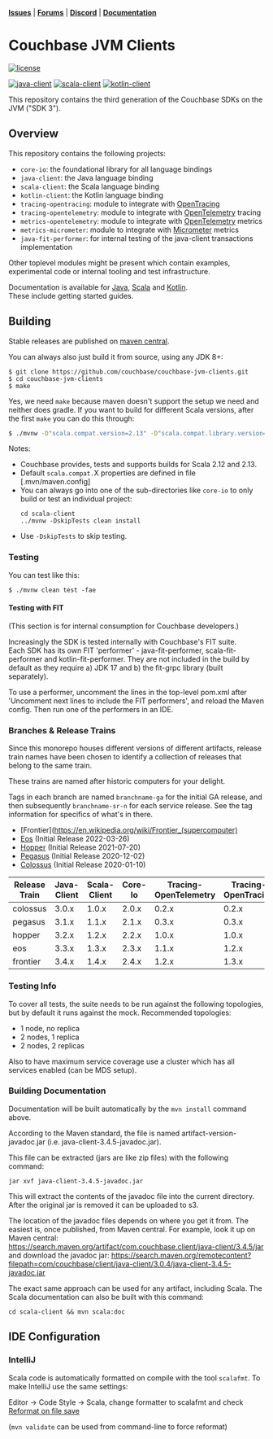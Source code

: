 [**Issues**](https://issues.couchbase.com)
| [**Forums**](https://forums.couchbase.com)
| [**Discord**](https://discord.com/invite/sQ5qbPZuTh)
| [**Documentation**](https://docs.couchbase.com/home/sdk.html)

# Couchbase JVM Clients

[![license](https://img.shields.io/github/license/couchbase/couchbase-jvm-clients?color=brightgreen)](https://opensource.org/licenses/Apache-2.0)

[![java-client](https://img.shields.io/maven-central/v/com.couchbase.client/java-client?color=brightgreen&label=java-client)](https://search.maven.org/artifact/com.couchbase.client/java-client)
[![scala-client](https://img.shields.io/maven-central/v/com.couchbase.client/scala-client_2.12?color=brightgreen&label=scala-client)](https://search.maven.org/artifact/com.couchbase.client/scala-client_2.12)
[![kotlin-client](https://img.shields.io/maven-central/v/com.couchbase.client/kotlin-client?color=brightgreen&label=kotlin-client)](https://search.maven.org/artifact/com.couchbase.client/kotlin-client)

This repository contains the third generation of the Couchbase SDKs on the JVM ("SDK 3").

## Overview

This repository contains the following projects:

 - `core-io`: the foundational library for all language bindings
 - `java-client`: the Java language binding
 - `scala-client`: the Scala language binding
 - `kotlin-client`: the Kotlin language binding
 - `tracing-opentracing`: module to integrate with [OpenTracing](https://opentracing.io/)
 - `tracing-opentelemetry`: module to integrate with [OpenTelemetry](https://opentelemetry.io/) tracing
 - `metrics-opentelemetry`: module to integrate with [OpenTelemetry](https://opentelemetry.io/) metrics
 - `metrics-micrometer`: module to integrate with [Micrometer](https://micrometer.io/) metrics
 - `java-fit-performer`: for internal testing of the java-client transactions implementation

Other toplevel modules might be present which contain examples, experimental code or internal tooling and test infrastructure.

Documentation is available for [Java](https://docs.couchbase.com/java-sdk/current/hello-world/start-using-sdk.html), 
[Scala](https://docs.couchbase.com/scala-sdk/current/start-using-sdk.html)
and [Kotlin](https://docs.couchbase.com/kotlin-sdk/current/hello-world/overview.html).  
These include getting started guides.

## Building
Stable releases are published on [maven central](https://search.maven.org/search?q=com.couchbase.client).

You can always also just build it from source, using any JDK 8+:

```
$ git clone https://github.com/couchbase/couchbase-jvm-clients.git
$ cd couchbase-jvm-clients
$ make
```

Yes, we need `make` because maven doesn't support the setup we need and neither does gradle. If you
want to build for different Scala versions, after the first `make` you can do this through:

```sh
$ ./mvnw -D"scala.compat.version=2.13" -D"scala.compat.library.version=2.13.9" clean install
```

Notes:
+ Couchbase provides, tests and supports builds for Scala 2.12 and 2.13.
+ Default `scala.compat.`X properties are defined in file [.mvn/maven.config]
+ You can always go into one of the sub-directories like `core-io` to only build or test an
individual project:
    ```shell script
    cd scala-client
    ../mvnw -DskipTests clean install
    ```
+ Use `-DskipTests` to skip testing.

### Testing

You can test like this:

```shell script
$ ./mvnw clean test -fae
```

#### Testing with FIT
(This section is for internal consumption for Couchbase developers.)

Increasingly the SDK is tested internally with Couchbase's FIT suite.  
Each SDK has its own FIT 'performer' - java-fit-performer, scala-fit-performer and kotlin-fit-performer.
They are not included in the build by default as they require a) JDK 17 and b) the fit-grpc library (built separately).

To use a performer, uncomment the lines in the top-level pom.xml after 'Uncomment next lines to include the FIT performers', and reload the Maven config.
Then run one of the performers in an IDE.

### Branches & Release Trains

Since this monorepo houses different versions of different artifacts, release train names have been chosen
to identify a collection of releases that belong to the same train.

These trains are named after historic computers for your delight.

Tags in each branch are named `branchname-ga` for the initial GA release, and then subsequently `branchname-sr-n` for
each service release. See the tag information for specifics of what's in there.

 - [Frontier](https://en.wikipedia.org/wiki/Frontier_(supercomputer)
 - [Eos](https://nvidianews.nvidia.com/news/nvidia-announces-dgx-h100-systems-worlds-most-advanced-enterprise-ai-infrastructure) (Initial Release 2022-03-26)
 - [Hopper](https://en.wikipedia.org/wiki/Grace_Hopper) (Initial Release 2021-07-20)
 - [Pegasus](https://en.wikipedia.org/wiki/Ferranti_Pegasus) (Initial Release 2020-12-02)
 - [Colossus](https://en.wikipedia.org/wiki/Colossus_computer) (Initial Release 2020-01-10)

| Release Train | Java-Client | Scala-Client | Core-Io | Tracing-OpenTelemetry | Tracing-OpenTracing | Metrics-OpenTelemetry | Metrics-Micrometer |
|---------------|-------------|--------------|---------|-----------------------|---------------------|-----------------------|--------------------|
| colossus      | 3.0.x       | 1.0.x        | 2.0.x   | 0.2.x                 | 0.2.x               | -                     | -                  |
| pegasus       | 3.1.x       | 1.1.x        | 2.1.x   | 0.3.x                 | 0.3.x               | 0.1.x                 | 0.1.x              |
| hopper        | 3.2.x       | 1.2.x        | 2.2.x   | 1.0.x                 | 1.0.x               | 0.2.x                 | 0.2.x              |
| eos           | 3.3.x       | 1.3.x        | 2.3.x   | 1.1.x                 | 1.2.x               | 0.3.x                 | 0.3.x              |
| frontier      | 3.4.x       | 1.4.x        | 2.4.x   | 1.2.x                 | 1.3.x               | 0.4.x                 | 0.4.x              |

### Testing Info

To cover all tests, the suite needs to be run against the following topologies, but by default it
runs against the mock. Recommended topologies:

 - 1 node, no replica
 - 2 nodes, 1 replica
 - 2 nodes, 2 replicas

Also to have maximum service coverage use a cluster which has all services enabled (can be MDS setup).

### Building Documentation
Documentation will be built automatically by the `mvn install` command above.

According to the Maven standard, the file is named artifact-version-javadoc.jar (i.e. java-client-3.4.5-javadoc.jar).

This file can be extracted (jars are like zip files) with the following command:

```
jar xvf java-client-3.4.5-javadoc.jar
```

This will extract the contents of the javadoc file into the current directory. After the original jar is removed it can be uploaded to s3.

The location of the javadoc files depends on where you get it from. The easiest is, once published, from Maven central.
For example, look it up on Maven central: https://search.maven.org/artifact/com.couchbase.client/java-client/3.4.5/jar and download the javadoc jar: https://search.maven.org/remotecontent?filepath=com/couchbase/client/java-client/3.0.4/java-client-3.4.5-javadoc.jar

The exact same approach can be used for any artifact, including Scala.
The Scala documentation can also be built with this command:
```
cd scala-client && mvn scala:doc
```

## IDE Configuration

### IntelliJ
Scala code is automatically formatted on compile with the tool `scalafmt`.  To make IntelliJ use the same settings:

Editor -> Code Style -> Scala, change formatter to scalafmt
and check [Reformat on file save](https://scalameta.org/scalafmt/docs/installation.html#format-on-save)

(`mvn validate` can be used from command-line to force reformat)
